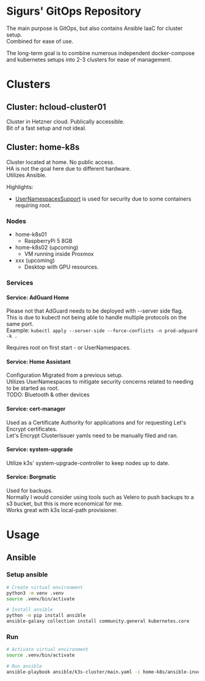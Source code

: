 # Sigurs' GitOps Repository
The main purpose is GitOps, but also contains Ansible IaaC for cluster setup.<br>
Combined for ease of use.

The long-term goal is to combine numerous independent docker-compose and kubernetes setups into 2-3 clusters for ease of management.


# Clusters

## Cluster: hcloud-cluster01
Cluster in Hetzner cloud. Publically accessible.<br>
Bit of a fast setup and not ideal.

## Cluster: home-k8s
Cluster located at home. No public access.<br>
HA is not the goal here due to different hardware.<br>
Utilizes Ansible.

Highlights:
- [UserNamespacesSupport](https://kubernetes.io/docs/tasks/configure-pod-container/user-namespaces/) is used for security due to some containers requiring root.

### Nodes
- home-k8s01
    - RaspberryPi 5 8GB
- home-k8s02 (upcoming)
    - VM running inside Proxmox
- xxx (upcoming)
    - Desktop with GPU resources.

### Services
#### Service:  AdGuard Home
Please not that AdGuard needs to be deployed with --server side flag.<br>
This is due to kubectl not being able to handle multiple protocols on the same port.<br>
Example: `kubectl apply --server-side --force-conflicts -n prod-adguard -k .`

Requires root on first start - or UserNamespaces.


#### Service:  Home Assistant
Configuration Migrated from a previous setup.<br>
Utilizes UserNamespaces to mitigate security concerns related to needing to be started as root.<br>
TODO: Bluetooth & other devices

#### Service: cert-manager
Used as a Certificate Authority for applications and for requesting Let's Encrypt certificates. <br>
Let's Encrypt ClusterIssuer yamls need to be manually filed and ran.

#### Service: system-upgrade
Utilize k3s' system-upgrade-controller to keep nodes up to date.

#### Service: Borgmatic
Used for backups.<br>
Normally I would consider using tools such as Velero to push backups to a s3 bucket, but this is more economical for me. <br>
Works great with k3s local-path provisioner.




# Usage
## Ansible

### Setup ansible
```bash
# Create virtual environment
python3 -m venv .venv
source .venv/bin/activate

# Install ansible
python -m pip install ansible
ansible-galaxy collection install community.general kubernetes.core
```

### Run

```bash
# Activate virtual environment
source .venv/bin/activate

# Run ansible
ansible-playbook ansible/k3s-cluster/main.yaml -i home-k8s/ansible-inventory.yaml
```
